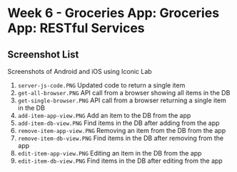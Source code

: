 # Week 6 - Groceries App: Groceries App: RESTful Services

## Screenshot List

Screenshots of Android and iOS using Iconic Lab

1. `server-js-code.PNG` Updated code to return a single item
2. `get-all-browser.PNG` API call from a browser showing all items in the DB
3. `get-single-browser.PNG` API call from a browser returning a single item in the DB
4. `add-item-app-view.PNG` Add an item to the DB from the app
5. `add-item-db-view.PNG` Find items in the DB after adding from the app
6. `remove-item-app-view.PNG` Removing an item from the DB from the app
7. `remove-item-db-view.PNG` Find items in the DB after removing from the app
8. `edit-item-app-view.PNG` Editing an item in the DB from the app
9. `edit-item-db-view.PNG` Find items in the DB after editing from the app
